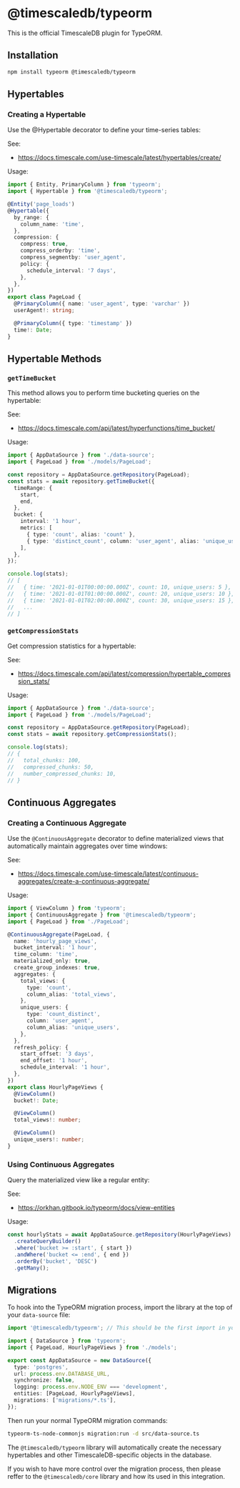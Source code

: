 # @timescaledb/typeorm

This is the official TimescaleDB plugin for TypeORM.

## Installation

```bash
npm install typeorm @timescaledb/typeorm
```

## Hypertables

### Creating a Hypertable

Use the @Hypertable decorator to define your time-series tables:

See:

- https://docs.timescale.com/use-timescale/latest/hypertables/create/

Usage:

```typescript
import { Entity, PrimaryColumn } from 'typeorm';
import { Hypertable } from '@timescaledb/typeorm';

@Entity('page_loads')
@Hypertable({
  by_range: {
    column_name: 'time',
  },
  compression: {
    compress: true,
    compress_orderby: 'time',
    compress_segmentby: 'user_agent',
    policy: {
      schedule_interval: '7 days',
    },
  },
})
export class PageLoad {
  @PrimaryColumn({ name: 'user_agent', type: 'varchar' })
  userAgent!: string;

  @PrimaryColumn({ type: 'timestamp' })
  time!: Date;
}
```

## Hypertable Methods

### `getTimeBucket`

This method allows you to perform time bucketing queries on the hypertable:

See:

- https://docs.timescale.com/api/latest/hyperfunctions/time_bucket/

Usage:

```typescript
import { AppDataSource } from './data-source';
import { PageLoad } from './models/PageLoad';

const repository = AppDataSource.getRepository(PageLoad);
const stats = await repository.getTimeBucket({
  timeRange: {
    start,
    end,
  },
  bucket: {
    interval: '1 hour',
    metrics: [
      { type: 'count', alias: 'count' },
      { type: 'distinct_count', column: 'user_agent', alias: 'unique_users' },
    ],
  },
});

console.log(stats);
// [
//   { time: '2021-01-01T00:00:00.000Z', count: 10, unique_users: 5 },
//   { time: '2021-01-01T01:00:00.000Z', count: 20, unique_users: 10 },
//   { time: '2021-01-01T02:00:00.000Z', count: 30, unique_users: 15 },
//   ...
// ]
```

### `getCompressionStats`

Get compression statistics for a hypertable:

See:

- https://docs.timescale.com/api/latest/compression/hypertable_compression_stats/

Usage:

```typescript
import { AppDataSource } from './data-source';
import { PageLoad } from './models/PageLoad';

const repository = AppDataSource.getRepository(PageLoad);
const stats = await repository.getCompressionStats();

console.log(stats);
// {
//   total_chunks: 100,
//   compressed_chunks: 50,
//   number_compressed_chunks: 10,
// }
```

## Continuous Aggregates

### Creating a Continuous Aggregate

Use the `@ContinuousAggregate` decorator to define materialized views that automatically maintain aggregates over time windows:

See:

- https://docs.timescale.com/use-timescale/latest/continuous-aggregates/create-a-continuous-aggregate/

Usage:

```ts
import { ViewColumn } from 'typeorm';
import { ContinuousAggregate } from '@timescaledb/typeorm';
import { PageLoad } from './PageLoad';

@ContinuousAggregate(PageLoad, {
  name: 'hourly_page_views',
  bucket_interval: '1 hour',
  time_column: 'time',
  materialized_only: true,
  create_group_indexes: true,
  aggregates: {
    total_views: {
      type: 'count',
      column_alias: 'total_views',
    },
    unique_users: {
      type: 'count_distinct',
      column: 'user_agent',
      column_alias: 'unique_users',
    },
  },
  refresh_policy: {
    start_offset: '3 days',
    end_offset: '1 hour',
    schedule_interval: '1 hour',
  },
})
export class HourlyPageViews {
  @ViewColumn()
  bucket!: Date;

  @ViewColumn()
  total_views!: number;

  @ViewColumn()
  unique_users!: number;
}
```

### Using Continuous Aggregates

Query the materialized view like a regular entity:

See:

- https://orkhan.gitbook.io/typeorm/docs/view-entities

Usage:

```ts
const hourlyStats = await AppDataSource.getRepository(HourlyPageViews)
  .createQueryBuilder()
  .where('bucket >= :start', { start })
  .andWhere('bucket <= :end', { end })
  .orderBy('bucket', 'DESC')
  .getMany();
```

## Migrations

To hook into the TypeORM migration process, import the library at the top of your `data-source` file:

```typescript
import '@timescaledb/typeorm'; // This should be the first import in your file

import { DataSource } from 'typeorm';
import { PageLoad, HourlyPageViews } from './models';

export const AppDataSource = new DataSource({
  type: 'postgres',
  url: process.env.DATABASE_URL,
  synchronize: false,
  logging: process.env.NODE_ENV === 'development',
  entities: [PageLoad, HourlyPageViews],
  migrations: ['migrations/*.ts'],
});
```

Then run your normal TypeORM migration commands:

```bash
typeorm-ts-node-commonjs migration:run -d src/data-source.ts
```

The `@timescaledb/typeorm` library will automatically create the necessary hypertables and other TimescaleDB-specific objects in the database.

If you wish to have more control over the migration process, then please reffer to the `@timescaledb/core` library and how its used in this integration.
